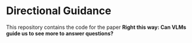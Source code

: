 # Directional Guidance


This repository contains the code for the paper **Right this way: Can VLMs guide us to see more to answer questions?**
